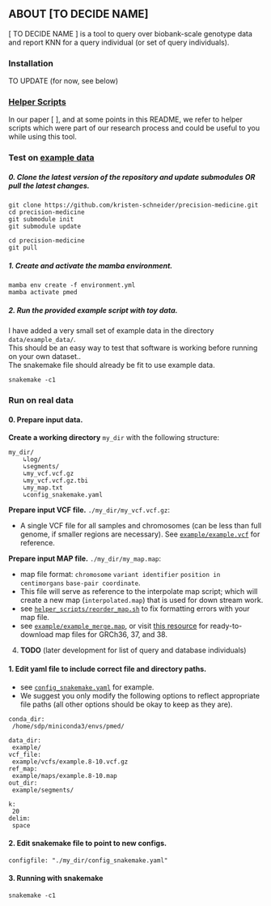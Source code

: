 ## ABOUT [TO DECIDE NAME]
[ TO DECIDE NAME ] is a tool to query over biobank-scale genotype data and report KNN for a query individual (or set of query individuals).<br>
### Installation
TO UPDATE (for now, see below)<br>
### [Helper Scripts](https://github.com/kristen-schneider/precision-medicine/blob/main/helper_scripts/)
In our paper [ ], and at some points in this README, we refer to helper scripts which were part of our research process and could be useful to you while using this tool.<br>

### Test on [example data](https://github.com/kristen-schneider/precision-medicine/blob/main/example/)
##### 0. Clone the latest version of the repository and update submodules OR pull the latest changes.
```
git clone https://github.com/kristen-schneider/precision-medicine.git
cd precision-medicine
git submodule init
git submodule update
```
```
cd precision-medicine
git pull
``` 
##### 1. Create and activate the mamba environment.
```
mamba env create -f environment.yml
mamba activate pmed
```
##### 2. Run the provided example script with toy data.
I have added a very small set of example data in the directory `data/example_data/`.<br>
This should be an easy way to test that software is working before running on your own dataset..<br>
The snakemake file should already be fit to use example data.<br>
```
snakemake -c1
```

### Run on real data

#### 0. Prepare input data.
**Create a working directory** `my_dir` with the following structure:
```
my_dir/
	↳log/
	↳segments/
	↳my_vcf.vcf.gz
	↳my_vcf.vcf.gz.tbi
	↳my_map.txt
	↳config_snakemake.yaml
```
**Prepare input VCF file.** `./my_dir/my_vcf.vcf.gz`:
- A single VCF file for all samples and chromosomes (can be less than full genome, if smaller regions are necessary). See [`example/example.vcf`](https://github.com/kristen-schneider/precision-medicine/blob/main/example/example_merge.vcf.gz) for reference.<br>

**Prepare input MAP file.** `./my_dir/my_map.map`:
- map file format: `chromosome` `variant identifier` `position in centimorgans` `base-pair coordinate`.
- This file will serve as reference to the interpolate map script; which will create a new map (`interpolated.map`) that is used for down stream work.
- see [`helper_scripts/reorder_map.sh`](https://github.com/kristen-schneider/precision-medicine/blob/main/helper_scripts/reorder_map.sh) to fix formatting errors with your map file.
- see [`example/example_merge.map`](https://github.com/kristen-schneider/precision-medicine/blob/main/example/examplemap), or visit [this resource](https://bochet.gcc.biostat.washington.edu/beagle/genetic_maps/) for ready-to-download map files for GRCh36, 37, and 38.


4. **TODO** (later development for list of query and database individuals)

#### 1. Edit yaml file to include correct file and directory paths.
- see [`config_snakemake.yaml`](https://github.com/kristen-schneider/precision-medicine/blob/main/example/config_snakemake.yaml) for example.
- We suggest you only modify the following options to reflect appropriate file paths (all other options should be okay to keep as they are).
 ```
conda_dir:
  /home/sdp/miniconda3/envs/pmed/

data_dir:
  example/
vcf_file:
  example/vcfs/example.8-10.vcf.gz
ref_map:
  example/maps/example.8-10.map
out_dir:
  example/segments/

k:
  20
delim:
  space
```
#### 2. Edit snakemake file to point to new configs.
```
configfile: "./my_dir/config_snakemake.yaml"
```

#### 3. Running with snakemake
```
snakemake -c1
```
